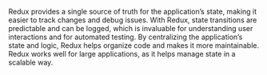  Redux provides a single source of truth for the application’s state, making it easier to track changes and debug issues.
 With Redux, state transitions are predictable and can be logged, which is invaluable for understanding user interactions and for automated testing.
 By centralizing the application’s state and logic, Redux helps organize code and makes it more maintainable.
 Redux works well for large applications, as it helps manage state in a scalable way.
